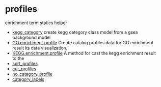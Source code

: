 # profiles

enrichment term statics helper

+ [kegg_category](profiles/kegg_category.1) create kegg category class model from a gsea background model
+ [GO.enrichment.profile](profiles/GO.enrichment.profile.1) Create catalog profiles data for GO enrichment result its data visualization.
+ [KEGG.enrichment.profile](profiles/KEGG.enrichment.profile.1) A method for cast the kegg enrichment result to the 
+ [sort_profiles](profiles/sort_profiles.1) 
+ [cut_profiles](profiles/cut_profiles.1) 
+ [no_catagory_profile](profiles/no_catagory_profile.1) 
+ [category_labels](profiles/category_labels.1) 
